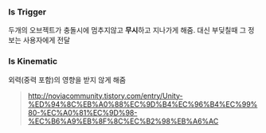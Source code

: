 ﻿### Is Trigger  
두개의 오브젝트가 충돌시에 멈추지않고 **무시**하고 지나가게 해줌. 대신 부딪칠때 그 정보는 사용자에게 전달

### Is Kinematic  
외력(중력 포함)의 영향을 받지 않게 해줌

> http://noviacommunity.tistory.com/entry/Unity-%ED%94%8C%EB%A0%88%EC%9D%B4%EC%96%B4%EC%99%80-%EC%A0%81%EC%9D%98-%EC%B6%A9%EB%8F%8C%EC%B2%98%EB%A6%AC
